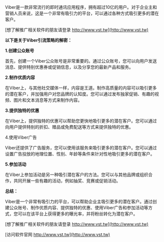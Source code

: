 Viber是一款非常流行的即时通讯应用程序，拥有超过10亿的用户。对于企业主和营销人员来说，这是一个非常有吸引力的平台，可以通过各种方式吸引更多的潜在客户。

[想了解推广相关软件的朋友请登录 http://www.vst.tw](http://www.vst.tw)

**以下是关于Viber引流策略的解密：**

**1.创建公众账号**

首先，创建一个Viber公众账号是非常重要的。通过公众账号，您可以向用户发送消息、提供特别优惠券或促销信息，以及分享您的最新产品和服务。

**2.制作优质内容**

在Viber上，与其他社交媒体一样，内容是王道。制作高质量的内容可以吸引更多的潜在客户，并加强用户对您品牌的认知度。您可以通过发布独家促销、有趣的视频、图片和文本消息等方式来制作内容。

**3.提供独特的优惠**

在Viber上，提供独特的优惠可以帮助您更快地吸引更多的潜在客户。您可以通过向用户提供特别的折扣、赠品或免费配送等方式来提供独特的优惠。

4.使用Viber广告

Viber还提供了广告服务，您可以使用该服务来吸引更多的潜在客户。您可以通过设置广告投放的地理位置、性别、年龄等条件来针对性地吸引更多的潜在客户。

**5.参加活动**

在Viber上参加活动是另一种吸引潜在客户的方法。您可以与其他品牌或组织合作，共同开展一些有趣的活动，例如抽奖、竞赛或促销活动。

**总结：**

Viber是一个非常有吸引力的平台，可以帮助企业主吸引更多的潜在客户。通过创建公众账号、制作优质内容、提供独特的优惠、使用Viber广告和参加活动等方式，您可以在该平台上获得更多的曝光率，并将粉丝转化为潜在客户。

[想了解推广相关软件的朋友请登录 http://www.vst.tw](http://www.vst.tw)


[访问软件官网 http://www.vst.tw](http://www.vst.tw)
